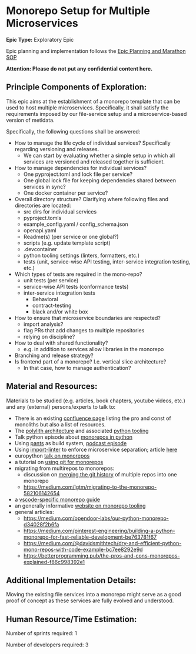 # Monorepo Setup for Multiple Microservices
**Epic Type:** Exploratory Epic

Epic planning and implementation follows the
[Epic Planning and Marathon SOP](https://docs.ghga-dev.de/main/sops/sop001_epic_planning.html)

**Attention: Please do not put any confidential content here.**

## Principle Components of Exploration:

This epic aims at the establishment of a monorepo template that can be used to host
multiple microservices. Specifically, it shall satisfy the requirements imposed by 
our file-service setup and a microservice-based version of metldata.

Specifically, the following questions shall be answered:

- How to manage the life cycle of individual services? Specifically regarding versioning
  and releases.
    - We can start by evaluating whether a simple setup in which all services are
      versioned and released together is sufficient.
- How to manage dependencies for individual services?
    - One pyproject.toml and lock file per service?
    - One global lock file for keeping dependencies shared between services in sync?
    - One docker container per service?
- Overall directory structure? Clarifying where following files and directories are
  located:
    - src dirs for individual services
    - pyproject.tomls
    - example_config.yaml / config_schema.json
    - openapi.yaml
    - Readme(s) (per service or one global?)
    - scripts (e.g. update template script)
    - .devcontainer
    - python tooling settings (linters, formatters, etc.)
    - tests (unit, service-wise API testing, inter-service integration testing, etc.)
- Which types of tests are required in the mono-repo?
    - unit tests (per service)
    - service-wise API tests (conformance tests)
    - inter-service integration tests
        - Behavioral
        - contract-testing
        - black and/or white box
- How to ensure that microservice boundaries are respected?
    - import analysis?
    - flag PRs that add changes to multiple repositories
    - relying on discipline?
- How to deal with shared functionality?
    - e.g. in addition to services allow libraries in the monorepo
- Branching and release strategy?
- Is frontend part of a monorepo? I.e. vertical slice architecture?
    - In that case, how to manage authentication?


## Material and Resources:

Materials to be studied (e.g. articles, book chapters, youtube videos, etc.) and any (external) persons/experts to talk to:

- There is an existing [confluence page](https://wiki.verbis.dkfz.de/x/bwDYCg) listing
  the pro and const of monoliths but also a list of resources.
- The [polylith architecture](https://polylith.gitbook.io/polylith) and associated
  [python tooling](https://davidvujic.github.io/python-polylith-docs/)
- Talk python episode about [monorepos in python](https://talkpython.fm/episodes/show/399/monorepos-in-python)
- Using [pants](https://www.pantsbuild.org/) as build system,
  [podcast episode](https://talkpython.fm/episodes/show/387/build-all-the-things-with-pants-build-system)
- Using [import-linter](https://github.com/seddonym/import-linter) to enforce
  microservice separation; article [here](https://www.piglei.com/articles/en-6-ways-to-improve-the-arch-of-you-py-project/)
- europython [talk on monorepos](https://www.youtube.com/watch?v=N6ENyH4_r8U)
- a tutorial on [using git for monorepos](https://www.atlassian.com/git/tutorials/monorepos)
- migrating from multirepos to monorepos:
    - discussion on
      [merging the git history](https://softwareengineering.stackexchange.com/questions/379228/steps-to-convert-multi-repo-to-mono-repo#:~:text=By%20default%20this%20will%20add%20the%20complete%20history%2C,updates%20from%20the%20original%20repo%20%28git%20subtree%20pull%29.)
      of multiple repos into one monorepo
    - https://medium.com/lgtm/migrating-to-the-monorepo-582106142654
- a [vscode-specific monorepo guide](https://github.com/microsoft/vscode-python/wiki/Mono-Repo-Set%E2%80%90up-Guide)
- an generally informative [website on monorepo tooling](https://monorepo.tools/)
- general articles:
    - https://medium.com/opendoor-labs/our-python-monorepo-d34028f2b6fa
    - https://medium.com/pinterest-engineering/building-a-python-monorepo-for-fast-reliable-development-be763781f67
    - https://medium.com/@davidsmithtech/dry-and-efficient-python-mono-repos-with-code-example-bc7ee8292e9d
    - https://betterprogramming.pub/the-pros-and-cons-monorepos-explained-f86c998392e1


## Additional Implementation Details:

Moving the existing file services into a monorepo might serve as a good proof of
concept as these services are fully evolved and understood.


## Human Resource/Time Estimation:

Number of sprints required: 1

Number of developers required: 3
